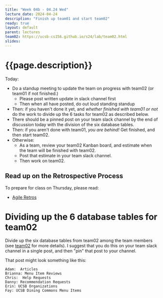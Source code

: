 ```yaml
---
title: "Week 04b - 04.24 Wed"
lecture_date: 2024-04-24
description: "Finish up team01 and start team02"
ready: true
layout: default
parent: lectures
team02: https://ucsb-cs156.github.io/s24/lab/team02.html
slides:
---
```


# {{page.description}}

Today:
* Do a standup meeting to update the team on progress with team02 (or team01 if not finished.)
  * Please post written update in slack channel first
  * Then when all have posted, do out loud standing standup
* Then: if you haven't done it yet, and *whether finished with team01 or not* do the work to divide up the 6 tasks for team02 as described below.
* There should be a pinned post on your team slack channel by the end of discussion today with the division of the six database tables.
* Then: if you aren't done with team01, *you are behind!*  Get finished, and then start team02.
* Otherwise:
  * As a team, review your team02 Kanban board, and estimate when the team will be finished with team02.
  * Post that estimate in your team slack channel.
  * Then work on team02.

## Read up on the Retrospective Process

To prepare for class on Thursday, please read: 
* [Agile Retros](https://ucsb-cs156.github.io/topics/agile/agile_retros.html)

# Dividing up the 6 database tables for team02

Divide up the six database tables from team02 among the team members (see [team02]({{page.team02}}) for more details).  I suggest that you do this on your team slack channel in a single post, and then "pin" that post to your channel.

That post might look something like this:

```
Adam:  Articles
Brianna: Menu Item Reviews
Chris:  Help Requests
Danny: Recommendation Requests
Erin: UCSB Organizations
Fay: UCSB Dining Commons Menu Items
```
